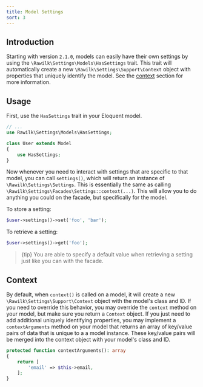 ```yaml
---
title: Model Settings
sort: 3
---
```


## Introduction

Starting with version `2.1.0`, models can easily have their own settings by using the `\Rawilk\Settings\Models\HasSettings` trait. This trait will automatically create a new `\Rawilk\Settings\Support\Context` object with properties that uniquely identify the model. See the [context](#user-content-context) section for more information.

## Usage

First, use the `HasSettings` trait in your Eloquent model.

```php
// ...
use Rawilk\Settings\Models\HasSettings;

class User extends Model
{
    use HasSettings;
}
```

Now whenever you need to interact with settings that are specific to that model, you can call `settings()`, which will return an instance of `\Rawilk\Settings\Settings`. This is essentially the same as calling `\Rawilk\Settings\Facades\Settings::context(...)`. This will allow you to do anything you could on the facade, but specifically for the model.

To store a setting:

```php
$user->settings()->set('foo', 'bar');
```

To retrieve a setting:

```php
$user->settings()->get('foo');
```

> {tip} You are able to specify a default value when retrieving a setting just like you can with the facade.

## Context

By default, when `context()` is called on a model, it will create a new `\Rawilk\Settings\Support\Context` object with the model's class and ID. If you need to override this behavior, you may override the `context` method on your model, but make sure you return a `Context` object. If you just need to add additional uniquely identifying properties, you may implement a `contextArguments` method on your model that returns an array of key/value pairs of data that is unique to a a model instance. These key/value pairs will be merged into the context object with your model's class and ID.

```php
protected function contextArguments(): array
{
    return [
        'email' => $this->email,
    ];
}
```
